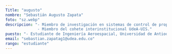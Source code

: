 ```yaml
---
Title: "augusto"
nombre: "Sebastián Augusto Zapata"
foto: "sz.webp"
descripcion: "- Miembro de investigación en sistemas de control de propulsión y guiado.
              - Miembro del cohete interinstitucional UdeA-UIS."
puesto: "- Estudiante de Ingeniería Aeroespacial, Universidad de Antioquia"
email: "sebastian.zapatag1@udea.edu.co"
rango: "estudiante"
---
```

